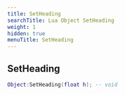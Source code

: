 ```yaml
---
title: SetHeading
searchTitle: Lua Object SetHeading
weight: 1
hidden: true
menuTitle: SetHeading
---
```

## SetHeading
```lua
Object:SetHeading(float h); -- void
```